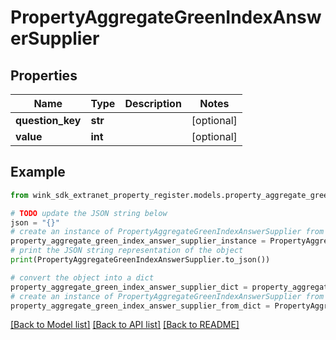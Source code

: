 # PropertyAggregateGreenIndexAnswerSupplier


## Properties

Name | Type | Description | Notes
------------ | ------------- | ------------- | -------------
**question_key** | **str** |  | [optional] 
**value** | **int** |  | [optional] 

## Example

```python
from wink_sdk_extranet_property_register.models.property_aggregate_green_index_answer_supplier import PropertyAggregateGreenIndexAnswerSupplier

# TODO update the JSON string below
json = "{}"
# create an instance of PropertyAggregateGreenIndexAnswerSupplier from a JSON string
property_aggregate_green_index_answer_supplier_instance = PropertyAggregateGreenIndexAnswerSupplier.from_json(json)
# print the JSON string representation of the object
print(PropertyAggregateGreenIndexAnswerSupplier.to_json())

# convert the object into a dict
property_aggregate_green_index_answer_supplier_dict = property_aggregate_green_index_answer_supplier_instance.to_dict()
# create an instance of PropertyAggregateGreenIndexAnswerSupplier from a dict
property_aggregate_green_index_answer_supplier_from_dict = PropertyAggregateGreenIndexAnswerSupplier.from_dict(property_aggregate_green_index_answer_supplier_dict)
```
[[Back to Model list]](../README.md#documentation-for-models) [[Back to API list]](../README.md#documentation-for-api-endpoints) [[Back to README]](../README.md)


